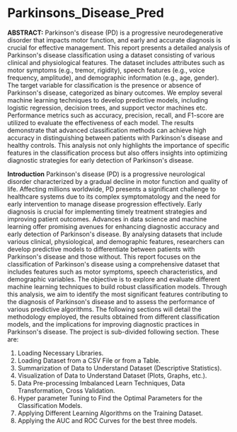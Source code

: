 # Parkinsons_Disease_Pred
**ABSTRACT:**
Parkinson's disease (PD) is a progressive neurodegenerative disorder that impacts motor function, and early and accurate diagnosis is crucial for effective management. This report presents a detailed analysis of Parkinson's disease classification using a dataset consisting of various clinical and physiological features. The dataset includes attributes such as motor symptoms (e.g., tremor, rigidity), speech features (e.g., voice frequency, amplitude), and demographic information (e.g., age, gender). The target variable for classification is the presence or absence of Parkinson's disease, categorized as binary outcomes.
We employ several machine learning techniques to develop predictive models, including logistic regression, decision trees, and support vector machines etc. Performance metrics such as accuracy, precision, recall, and F1-score are utilized to evaluate the effectiveness of each model. The results demonstrate that advanced classification methods can achieve high accuracy in distinguishing between patients with Parkinson's disease and healthy controls. This analysis not only highlights the importance of specific features in the classification process but also offers insights into optimizing diagnostic strategies for early detection of Parkinson's disease.


**Introduction**
Parkinson's disease (PD) is a progressive neurological disorder characterized by a gradual decline in motor function and quality of life. Affecting millions worldwide, PD presents a significant challenge to healthcare systems due to its complex symptomatology and the need for early intervention to manage disease progression effectively. Early diagnosis is crucial for implementing timely treatment strategies and improving patient outcomes.
Advances in data science and machine learning offer promising avenues for enhancing diagnostic accuracy and early detection of Parkinson's disease. By analysing datasets that include various clinical, physiological, and demographic features, researchers can develop predictive models to differentiate between patients with Parkinson's disease and those without.
This report focuses on the classification of Parkinson's disease using a comprehensive dataset that includes features such as motor symptoms, speech characteristics, and demographic variables. The objective is to explore and evaluate different machine learning techniques to build robust classification models. Through this analysis, we aim to identify the most significant features contributing to the diagnosis of Parkinson's disease and to assess the performance of various predictive algorithms.
The following sections will detail the methodology employed, the results obtained from different classification models, and the implications for improving diagnostic practices in Parkinson's disease.
The project is sub-divided following section. These are: 
1.	Loading Necessary Libraries.
2.	Loading Dataset from a CSV File or from a Table.
3.	Summarization of Data to Understand Dataset (Descriptive Statistics).
4.	Visualization of Data to Understand Dataset (Plots, Graphs, etc.).
5.	Data Pre-processing Imbalanced Learn Techniques, Data Transformation, Cross Validation.
6.	Hyper parameter Tuning to Find the Optimal Parameters for the Classification Models.
7.	Applying Different Learning Algorithms on the Training Dataset.
8.	Applying the AUC and ROC Curves for the best three models.





